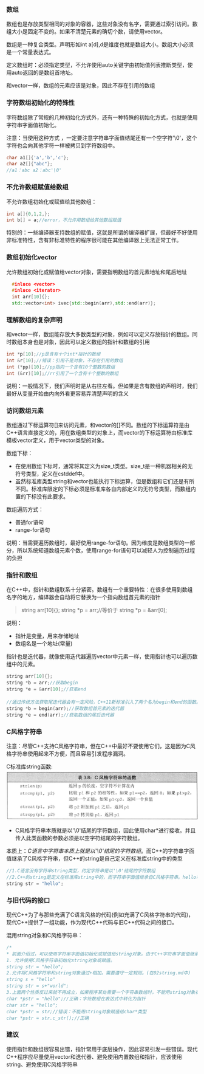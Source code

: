 ### 数组
数组也是存放类型相同的对象的容器，这些对象没有名字，需要通过索引访问。数组大小是固定不变的。如果不清楚元素的确切个数，请使用vector。

数组是一种复合类型。声明形如int a[d],d是维度也就是数组大小。数组大小必须是一个常量表达式。

定义数组时：必须指定类型，不允许使用auto关键字由初始值列表推断类型，使用auto返回的是数组首地址。

和vector一样，数组的元素应该是对象，因此不存在引用的数组

### 字符数组初始化的特殊性
字符数组除了常规的几种初始化方式外，还有一种特殊的初始化方式，也就是使用字符串字面值初始化。

注意：当使用这种方式 ，一定要注意字符串字面值结尾还有一个空字符'\0'，这个字符也会向其他字符一样被拷贝到字符数组中。
```  cpp
char a1[]{'a','b','c'};
char a2[]{"abc"};
//a1：abc a2：abc'\0'
```

### 不允许数组赋值给数组
不允许数组初始化或赋值给其他数组：
``` cpp
int a[]{0,1,2,};
int b[] = a;//error，不允许用数组给其他数组赋值
```

特别的：一些编译器支持数组的赋值，这就是所谓的编译器扩展，但最好不好使用非标准特性，含有非标准特性的程序很可能在其他编译器上无法正常工作。

### 数组初始化vector
允许数组初始化或赋值给vector对象，需要指明数组的首元素地址和尾后地址
  ``` cpp
    #inluce <vector>
    #inluce <iterator>
    int arr[10]{};
    std::vector<int> ivec{std::begin(arr),std::end(arr)};
  ```
### 理解数组的复杂声明
和vector一样，数组能存放大多数类型的对象，例如可以定义存放指针的数组。同时数组本身也是对象，因此可以定义数组的指针和数组的引用
  ``` cpp
  int *p[10];//p是含有十个int*指针的数组
  int &r[10];//错误：引用不是对象，不存在引用的数组
  int (*pp)[10];//pp指向一个含有10个整数的数组
  int (&rr)[10];//rr引用了一个含有十个整数的数组
  ```

说明：一般情况下，我们声明时是从右往左看。但如果是含有数组的声明时，我们最好从变量开始由内向外看更容易弄清楚声明的含义


### 访问数组元素
数组通过下标运算符[]来访问元素，和vector的[]不同。数组的下标运算符是由C++语言直接定义的，用在数组类型的对象上，而vector的下标运算符由标准库模板vector定义，用于vector类型的对象。

数组下标：
  - 在使用数组下标时，通常将其定义为size_t类型。size_t是一种机器相关的无符号类型，定义在cstddef中。
  - 虽然标准库类型string和vector也能执行下标运算，但是数组和它们还是有所不同。标准库限定的下标必须是标准库各自内部定义的无符号类型，而数组内置的下标没有此要求。

数组遍历方式：
  - 普通for语句
  - range-for语句

说明：当需要遍历数组时，最好使用range-for语句。因为维度是数组类型的一部分，所以系统知道数组元素个数，使用range-for语句可以减轻人为控制遍历过程的负担


### 指针和数组
在C++中，指针和数组联系十分紧密。数组有一个重要特性：在很多使用到数组名字的地方，编译器会自动将它替换为一个指向数组首元素的指针
>	string arr[10]{};
> string *p = arr;//等价于 string *p = &arr[0];

说明：
  - 指针是变量，用来存储地址
  - 数组名是一个地址(常量)

指针也是迭代器，就像使用迭代器遍历vector中元素一样，使用指针也可以遍历数组中的元素。
``` cpp
string arr[10]{};
string *b = arr;//获取begin
string *e = &arr[10];//获取end

//通过传统方法获取尾迭代器会有一定风险，C++11新标准引入了两个名为begin和end的函数。这两个函数与容器中的同名成员功能类似，这两个函数定义在头文件iterator中
string *b = begin(arr);//获取数组首元素的迭代器
string *e = end(arr);//获取数组的尾后迭代器
```

### C风格字符串
注意：尽管C++支持C风格字符串，但在C++中最好不要使用它们，这是因为C风格字符串使用起来不方便，而且容易引发程序漏洞。

C标准库string函数:
![](images/2022-11-16-11-11-34.png)
  - C风格字符串本质就是以'\0'结尾的字符数组，因此使用char*进行接收。并且传入此类函数的参数必须是以空字符结尾的字符数组。

本质上：*C语言中字符串本质上就是以'\0'结尾的字符数组*。而C++的字符串字面值继承了C风格字符串，但C++的string是自己定义在标准库string中的类型
``` cpp
//1.C语言没有字符串string类型，约定字符串是以'\0'结尾的字符数组
//2.C++的string是定义在标准库string中的，而字符串字面值继承自C风格字符串。hello本质上 = "hello\0",在表达式中会转化为string类型，str= "hello"
string str = "hello";
```

### 与旧代码的接口
现代C++为了与那些充满了C语言风格的代码(例如充满了C风格字符串的代码)，现代C++提供了一组功能，作为现代C++代码与旧C++代码之间的接口。

混用string对象和C风格字符串：
``` cpp
/*
* 前面介绍过，可以使用字符串字面值初始化或赋值给string对象。由于C++字符串字面值继承自C风格字符串，而C风格字符串是以'\0'结尾的字符数组。因此任何出现字符串字面值的地方都可以用以'\0'结尾的字符数组替代
1. 允许使用C风格字符串初始化string对象或赋值。
string str = "hello";
2.允许将C风格字符串和string对象通过+相加。需要遵守一定规则。(在02string.md中)
string s = "hello"
string str = s+"world";
3.上面两个性质反过来就不再成立，如果程序某处需要一个字符串数组时，不能用string对象初始化或赋值给指向字符的指针(字符数组),标准库string提供了一个c_str的成员函数，用来返回C风格字符串。
char *pstr = "hello";//正确：字符数组在表达式中转化为指针
char str = "hello";
char *pstr = str;//错误：不能用string对象赋值给char*类型
char *pstr = str.c_str();//正确
```

### 建议
使用指针和数组很容易出错，指针常用于底层操作，因此容易引发一些错误。现代C++程序应尽量使用vector和迭代器、避免使用内置数组和指针，应该使用string、避免使用C风格字符串